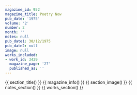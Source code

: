 ```yaml
---
magazine_id: 952
magazine_title: Poetry Now
pub_date: '1975'
volume: '2'
number: 2
month: ''
notes: null
pub_date1: 30/12/1975
pub_date2: null
image: null
works_included:
- work_id: 3429
  magazine_page: '27'
  published_as: ''
---
```


{{ section_title() }}
{{ magazine_info() }}
{{ section_image() }}
{{ notes_section() }}
{{ works_section() }}
